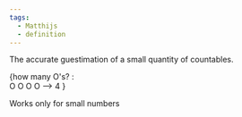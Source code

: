 ```yaml
---
tags:
  - Matthijs
  - definition
---
```



The accurate guestimation of a small quantity of countables.

{how many O's? :  
O     O
   O
O
--> 4 }

Works only for small numbers